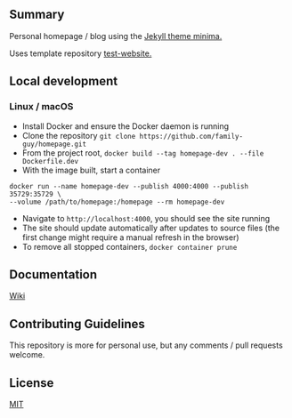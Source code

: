 ## Summary

Personal homepage / blog using the [Jekyll theme minima.](https://jekyll.github.io/minima/)

Uses template repository [test-website.](https://github.com/family-guy/test-website)

## Local development

### Linux / macOS

- Install Docker and ensure the Docker daemon is running
- Clone the repository `git clone https://github.com/family-guy/homepage.git`
- From the project root, `docker build --tag homepage-dev . --file Dockerfile.dev`
- With the image built, start a container 

```docker
docker run --name homepage-dev --publish 4000:4000 --publish 35729:35729 \
--volume /path/to/homepage:/homepage --rm homepage-dev
```

- Navigate to `http://localhost:4000`, you should see the site running
- The site should update automatically after updates to source files (the first
  change might require a manual refresh in the browser)
- To remove all stopped containers, `docker container prune`

## Documentation

[Wiki](https://github.com/family-guy/homepage/wiki)

## Contributing Guidelines

This repository is more for personal use, but any comments / pull requests welcome.

## License

[MIT](http://opensource.org/licenses/MIT)
